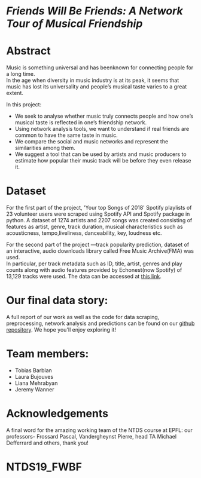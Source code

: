 # *Friends Will Be Friends: A Network Tour of Musical Friendship*


# Abstract
Music  is  something  universal  and  has  beenknown  for  connecting  people  for  a  long  time.   
In the age when diversity in music industry is at its peak, it seems that music has lost its universality and people’s musical taste varies to a great extent.

In this project:

* We seek to analyse whether music truly connects people and how one’s musical taste is reflected in one’s friendship network.  
* Using network analysis tools, we want to understand if real friends are common to have the same taste in music.
* We compare the social and music networks and represent the similarities among them.
* We suggest a tool that can be used by artists and music producers to estimate how popular their music track will be before they even release it.


# Dataset
For the first part of the project, 'Your top Songs of 2018' Spotify playlists of 23 volunteer users were scraped using Spotify API and Spotify package in python. 
A dataset of 1274 artists and 2207 songs was created consisting of features as artist,  genre,  track  duration, musical characteristics such as acousticness, tempo,liveliness, danceability, key, loudness etc.

For the second part of the project —track popularity prediction, dataset  of  an  interactive,  audio  downloads  library  called  Free  Music  Archive(FMA)  was  used.   
In  particular,  per track  metadata such as ID, title, artist, genres and play counts along  with  audio  features  provided  by  Echonest(now Spotify) of 13,129 tracks were used. 
The data can be accessed at [this link](https://github.com/mdeff/fma).

# Our final data story:
A full report of our work as well as the code for data scraping, preprocessing, network analysis and predictions can be found on our [github repository](https://nicolasfontbonne.github.io/). 
We hope you'll enjoy exploring it!


# Team members:
 
* Tobias Barblan
* Laura Bujouves
* Liana Mehrabyan
* Jeremy Wanner

# Acknowledgements
A final word for the amazing working team of the NTDS course at EPFL: our professors- Frossard Pascal, Vandergheynst Pierre, head TA Michael Defferrard and others, thank you!
# NTDS19_FWBF
